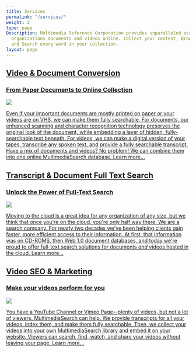 ```yaml
---
title: Services
permalink: "/services/"
weight: 2
type: page
Description: Multimedia Reference Corporation provides unparalleled access to your
  organizations documents and videos online. Collect your content, Browse using metadata,
  and Search every word in your collection.
layout: page
---
```


<div class="pagebox"><a href="video-document-conversion/">
<h2>Video &amp; Document Conversion</h2>
<h3>From Paper Documents to Online Collection</h3>
<img src="{{site.baseurl}}/images/vids.jpg" />
<p>
  Even if your important documents are mostly printed on paper or your videos are on VHS, we can make them fully searchable. For documents, our enhanced scanning and character recognition technology preserves the original look of the document, while embedding a layer of hidden, fully-searchable text beneath. For videos, we can make a digital version of your tapes, transcribe any spoken text, and provide a fully searchable transcript. Have a mix of documents and videos? No problem! We can combine them into one online MultimediaSearch database. <a href="/services/video-document-conversion/">Learn more...</a>
</p></a>
</div>
<div class="pagebox"><a href="search/">
<h2>Transcript &amp; Document Full Text Search</h2>
<h3>Unlock the Power of Full-Text Search</h3>
<img src="{{site.baseurl}}/images/search.jpg" />
<p>
  Moving to the cloud is a great idea for any organization of any size, but we think that once you're on the cloud, you're only half way there. We are a search company. For nearly two decades we've been helping clients gain faster, more efficient access to their information. At first, that information was on CD-ROMS, then Web 1.0 document databases, and today we're proud to offer full-text search solutions for documents <i>and</i> videos hosted in the cloud. <a href="/services/search/">Learn more...</a>
</p></a>
</div>
<div class="pagebox"><a href="seo/">
<h2>Video SEO &amp; Marketing</h2>
<h3>Make your videos perform for you</h3>
<img src="{{site.baseurl}}/images/searchcomp.jpg" />
<p>
  You have a YouTube Channel or Vimeo Page--plenty of videos, but not a lot of viewers. MultimediaSearch can help. We provide transcripts for all your videos, index them, and make them fully searchable. Then, we collect your videos into your own MultimediaSearch library and embed it on your website. Viewers can search, find, watch, and share your videos without leaving your page. <a href="/services/seo/">Learn more...</a>
</p></a>

</div>
